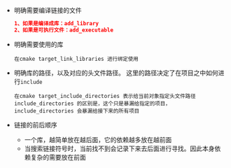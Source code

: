- 明确需要编译链接的文件

  ```cmake
  1、如果是编译成库：add_library
  2、如果是可执行文件：add_executable
  ```

  

- 明确需要使用的库

  ```
  在cmake target_link_libraries 进行绑定使用
  ```

  

- 明确库的路径，以及对应的头文件路径。 这里的路径决定了在项目之中如何进行`include`

  ```
  在cmake target_include_directories 表示给当前对象指定头文件路径
  include_directories 的区别是，这个只是暴漏给指定的项目，include_directories 会暴漏给接下来的所有项目
  ```

  



- 链接的前后顺序
  - 一个库，越简单放在越后面，它的依赖越多放在越前面
  - 当搜索链接符号时，当前找不到会记录下来去后面进行寻找。因此本身依赖复杂的需要放在前面